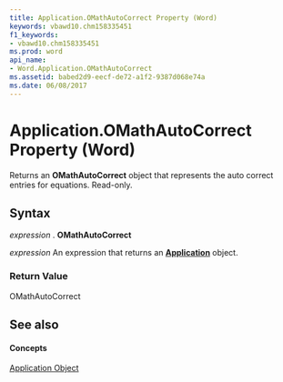 ```yaml
---
title: Application.OMathAutoCorrect Property (Word)
keywords: vbawd10.chm158335451
f1_keywords:
- vbawd10.chm158335451
ms.prod: word
api_name:
- Word.Application.OMathAutoCorrect
ms.assetid: babed2d9-eecf-de72-a1f2-9387d068e74a
ms.date: 06/08/2017
---
```



# Application.OMathAutoCorrect Property (Word)

Returns an **OMathAutoCorrect** object that represents the auto correct entries for equations. Read-only.


## Syntax

 _expression_ . **OMathAutoCorrect**

 _expression_ An expression that returns an **[Application](application-object-word.md)** object.


### Return Value

OMathAutoCorrect


## See also


#### Concepts


[Application Object](application-object-word.md)


